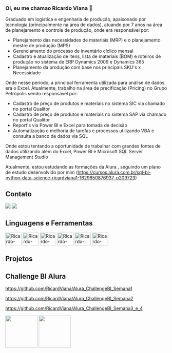 ### Oi, eu me chamao Ricardo Viana 👋

Graduado em logística e engenharia de produção, apaixonado por tecnologia (principalmente na área de dados), atuando por 7 anos na área de planejamento e controle de produção, onde era responsável por: 

- Planejamento das necessidades de materiais (MRP) e o planejamento mestre de produção (MPS)
- Gerenciamento do processo de inventário cíclico mensal
- Cadastro e atualização de itens, lista de materiais (BOM) e roteiros de produção no sistema de ERP Dynamics 2009 e Dynamics 365
- Planejamento da produção com base nos principais SKU's x Necessidade

Onde nesse período, a principal ferramenta utilizada para análise de dados era o Excel. 
Atualmente, trabalho na área de precificação (Pricing) no Grupo Petrópolis sendo responsável por:

- Cadastro de preço de produtos e materiais no sistema SIC via chamado no portal Qualitor
- Cadastro de preço de produtos e materiais no sistema SAP via chamado no portal Qualitor
- Report's via Power BI e Excel para tomada de decisão
- Automatização e melhoria de tarefas e processos utilizando VBA e consulta a banco de dados via SQL

Onde estou tentando a oportunidade de trabalhar com grandes fontes de dados utilizando além do Excel, Power BI e Microsoft SQL Server Management Studio

Atualmente, estou estudando as formações da Alura , seguindo um plano de estudo desenvolvido por mim (https://cursos.alura.com.br/sql-bi-python-data-science-ricardviana1-1629850876937-p209723)

## Contato

<a href = "mailto:ricardviana@gmail.com"><img src="https://img.shields.io/badge/-Gmail-%23333?style=for-the-badge&logo=gmail&logoColor=white" target="_blank"></a> <a href="linkedin.com/in/ricardo-viana-42485197" target="_blank"><img src="https://img.shields.io/badge/-LinkedIn-%230077B5?style=for-the-badge&logo=linkedin&logoColor=white" target="_blank"></a> 


## Linguagens e Ferramentas

<img align="center" alt="Ricardo-Pbi" height="40" width="50" src="https://upload.wikimedia.org/wikipedia/commons/thumb/c/cf/New_Power_BI_Logo.svg/600px-New_Power_BI_Logo.svg.png"> <img align="center" alt="Ricardo-Excel" height="40" width="50" src="https://upload.wikimedia.org/wikipedia/commons/thumb/3/34/Microsoft_Office_Excel_%282019%E2%80%93present%29.svg/512px-Microsoft_Office_Excel_%282019%E2%80%93present%29.svg.png"> <img align="center" alt="Ricardo-SQL" height="40" width="50" src="https://www.svgrepo.com/show/303229/microsoft-sql-server-logo.svg"> <img align="center" alt="Ricardo-SQL2" height="40" width="50" src="https://img.stackshare.io/service/7096/809746be-0b96-4af0-aa2f-5d1aeaa82658.png"> <img align="center" alt="Ricardo-VS" height="40" width="50" src="https://upload.wikimedia.org/wikipedia/commons/thumb/5/59/Visual_Studio_Icon_2019.svg/512px-Visual_Studio_Icon_2019.png"> <img align="center" alt="Ricardo-PQ" height="40" width="50" src="https://spreadsheeto.com/wp-content/uploads/2019/11/powerpivot-icon-200x200.png"> 

## Projetos 

## Challenge BI Alura

https://github.com/RicardViana/Alura_ChallengeBI_Semana1

https://github.com/RicardViana/Alura_ChallengeBI_Semana2

https://github.com/RicardViana/Alura_ChallengeBI_Semana3_e_4

<img src="https://user-images.githubusercontent.com/62486279/136662704-e314887f-c56b-48b5-b9d7-b95e89480491.png" width="100"> <img src="https://user-images.githubusercontent.com/62486279/136662691-81486f85-9feb-4dc1-a52b-bfde064e8b1b.png" width="100">
